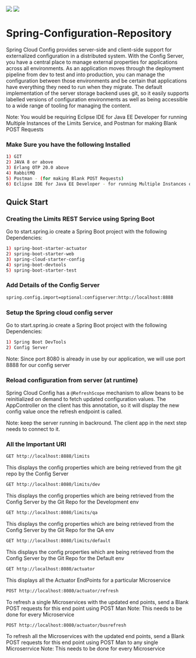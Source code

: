 ![](https://forthebadge.com/images/badges/made-with-java.svg)
![](https://forthebadge.com/images/badges/kinda-sfw.svg)

# Spring-Configuration-Repository
Spring Cloud Config provides server-side and client-side support for externalized configuration in a distributed system. With the Config Server, you have a central place to manage external properties for applications across all environments. 
As an application moves through the deployment pipeline from dev to test and into production, you can manage the configuration between those environments and be certain that applications have everything they need to run when they migrate.
The default implementation of the server storage backend uses git, so it easily supports labelled versions of configuration environments as well as being accessible to a wide range of tooling for managing the content.

Note: You would be requiring Eclipse IDE for Java EE Developer for running Multiple Instances of the Limits Service, and Postman for making Blank POST Requests
### Make Sure you have the following Installed 
```bash
1) GIT
2) JAVA 8 or above
3) Erlang OTP 20.0 above
4) RabbitMQ
5) Postman - (for making Blank POST Requests)
6) Eclipse IDE for Java EE Developer - for running Multiple Instances of the Limits Service)
```

## Quick Start

### Creating the Limits REST Service using Spring Boot  
Go to start.spring.io create a Spring Boot project with the following Dependencies: 
```bash
1) spring-boot-starter-actuator
2) spring-boot-starter-web
3) spring-cloud-starter-config
4) spring-boot-devtools
5) spring-boot-starter-test
```
### Add Details of the Config Server
```bash
spring.config.import=optional:configserver:http://localhost:8888
```
### Setup the Spring cloud config server
Go to start.spring.io create a Spring Boot project with the following Dependencies: 
```bash
1) Spring Boot DevTools 
2) Config Server
```
Note: Since port 8080 is already in use by our application, we will use port 8888 for our config server
### Reload configuration from server (at runtime)

Spring Cloud Config has a `@RefreshScope` mechanism to allow beans to be reinitialized
on demand to fetch updated configuration values. The AppController on the client
has this annotation, so it will display the new config value once the refresh
endpoint is called.

Note: keep the server running in backround. The client app in the next step needs to connect to it.

### All the Important URI

```bash
GET http://localhost:8888/limits
```
This displays the config properties which are being retrieved from the git repo by the Config Server 

```bash
GET http://localhost:8080/limits/dev
```
This displays the config properties which are being retrieved from the Config Server by the Git Repo for the Development env

```bash
GET http://localhost:8080/limits/qa
```
This displays the config properties which are being retrieved from the Config Server by the Git Repo for the QA env

```bash
GET http://localhost:8080/limits/default
```
This displays the config properties which are being retrieved from the Config Server by the Git Repo for the Default env

```bash
GET http://localhost:8080/actuator
```
This displays all the Actuator EndPoints for a particular Microservice

```bash
POST http://localhost:8080/actuator/refresh
```
To refresh a single Microservices with the updated end points, send a Blank POST requests for this end point using POST Man
Note: This needs to be done for every Microservice

```bash
POST http://localhost:8080/actuator/busrefresh
```
To refresh all the Microservices with the updated end points, send a Blank POST requests for this end point using POST Man to any single Microserrvice 
Note: This needs to be done for every Microservice

